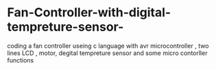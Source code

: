 # Fan-Controller-with-digital-tempreture-sensor-
coding a fan controller useing c language with avr microcontroller , two lines LCD , motor, degital tempreture sensor and some micro contorller functions
